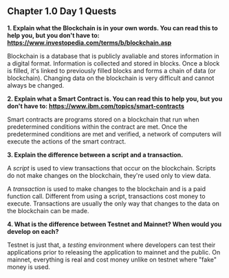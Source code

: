 ## Chapter 1.0 Day 1 Quests

**1. Explain what the Blockchain is in your own words. You can read this to help you, but you don't have to: https://www.investopedia.com/terms/b/blockchain.asp**

Blockchain is a database that is publicly avaliable and stores information in a digital format. Information is collected and stored in blocks. Once a block is filled, it's linked to previously filled blocks and forms a chain of data (or blockchain). Changing data on the blockchain is very difficult and cannot always be changed.

**2. Explain what a Smart Contract is. You can read this to help you, but you don't have to: https://www.ibm.com/topics/smart-contracts**

Smart contracts are programs stored on a blockchain that run when predetermined conditions within the contract are met. Once the predetermined conditions are met and verified, a network of computers will execute the actions of the smart contract.

**3. Explain the difference between a script and a transaction.**

A *script* is used to view transactions that occur on the blockchain. Scripts do not make changes on the blockchain, they're used only to view data.

A *transaction* is used to make changes to the blockchain and is a paid function call. Different from using a script, transactions cost money to execute. Transactions are usually the only way that changes to the data on the blockchain can be made.

**4. What is the difference between Testnet and Mainnet? When would you develop on each?**

Testnet is just that, a *testing* environment where developers can test their applications prior to releasing the application to mainnet and the public. On mainnet, everything is real and cost money unlike on testnet where "fake" money is used.
